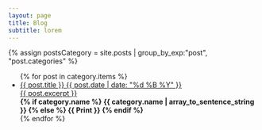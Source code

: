 ```yaml
---
layout: page
title: Blog
subtitle: lorem  
---
```


<div>
{% assign postsCategory = site.posts | group_by_exp:"post", "post.categories"  %}
<!-- {% for category in postsCategory %} -->
<!-- <h4 class="post-teaser__month">
<strong>
{% if category.name %} 
- - - - -  {{ category.name | array_to_sentence_string }} - - - - - 
{% else %} 
{{ Print }} 
{% endif %}
</strong>
</h4> -->
<ul class="list-posts">
{% for post in category.items %}
<li class="post-teaser">
    <a href="{{ post.url | prepend: site.baseurl }}">
    <span class="post-teaser__title">{{ post.title }}</span>
    <span class="post-teaser__date">{{ post.date | date: "%d %B %Y" }}</span>
    <div class="post-teaser__excerpt">
        {{ post.excerpt }}
    </div>
</a>
<strong class="post-cat">
{% if category.name %} 
{{ category.name | array_to_sentence_string }} 
{% else %} 
{{ Print }} 
{% endif %}
</strong>
</li>
{% endfor %}
</ul>
<!-- {% endfor %} -->
</div>